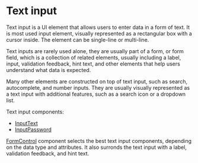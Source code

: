 # Text input

Text input is a UI element that allows users to enter data in a form of text. It is most used input element, visually represented as a rectangular box with a cursor inside. The element can be single-line or multi-line.

Text inputs are rarely used alone, they are usually part of a form, or form field, which is a collection of related elements, usually including a label, input, validation feedback, hint text, and other elements that help users understand what data is expected.

Many other elements are constructed on top of text input, such as search, autocomplete, and number inputs. They are usually visually represented as a text input with additional features, such as a search icon or a dropdown list.

Text input components:

- [InputText](../Components/InputText.md)
- [InputPassword](../Components/InputPassword.md)

[FormControl](../Components/InputText.md) component selects the best text input components, depending on the data type and attributes. It also surronds the text input with a label, validation feedback, and hint text.
